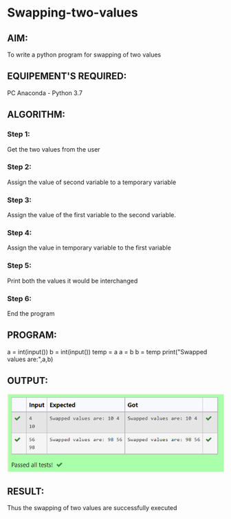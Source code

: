 # Swapping-two-values
## AIM:
To write a python program for swapping of two values
## EQUIPEMENT'S REQUIRED: 
PC
Anaconda - Python 3.7
## ALGORITHM: 
### Step 1:
Get the two values from the user
### Step 2: 
Assign the value of second variable to a temporary variable 
### Step 3: 
Assign the value of the first variable to the second variable.
### Step 4:  
Assign the value in temporary variable to the first variable
### Step 5: 
Print both the values it would be interchanged
### Step 6: 
End the program
## PROGRAM:
a = int(input())
b = int(input())
temp = a
a = b
b = temp
print("Swapped values are:",a,b)
## OUTPUT:
![swapping](/PICS/swap.png)
## RESULT:
Thus the swapping of two values are successfully executed



